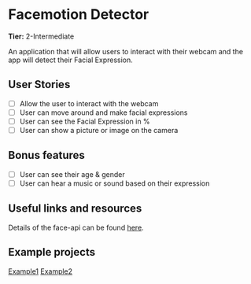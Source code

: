 # Facemotion Detector

**Tier:** 2-Intermediate


An application that will allow users to interact with their webcam and the app will detect their Facial Expression.


## User Stories

-   [ ] Allow the user to interact with the webcam
-   [ ] User can move around and make facial expressions
-   [ ] User can see the Facial Expression in %
-   [ ] User can show a picture or image on the camera

## Bonus features

-   [ ] User can see their age & gender
-   [ ] User can hear a music or sound based on their expression

## Useful links and resources

Details of the face-api can be found [here](https://github.com/justadudewhohacks/face-api.js).

## Example projects
[Example1](https://facemotion.netlify.app/)
[Example2](https://justadudewhohacks.github.io/face-api.js/face_and_landmark_detection/)
